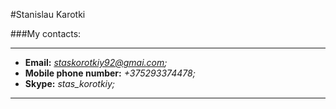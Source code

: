 #Stanislau Karotki

###My contacts:

---
* **Email:** *staskorotkiy92@gmai.com;*
* **Mobile phone number:** *+375293374478;*
* **Skype:** *stas_korotkiy;*
---










